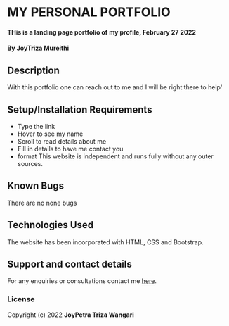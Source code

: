 # MY PERSONAL PORTFOLIO
#### THis is a landing page portfolio of my profile, February 27 2022
#### By **JoyTriza Mureithi**
## Description
With this portfolio one can reach out to me and I will be right there to help'
## Setup/Installation Requirements
* Type the link
*  Hover to see my name
* Scroll to read details about me
* Fill in details to have me contact you
* format
This website is independent and runs fully without any outer sources.
## Known Bugs
There are no none bugs
## Technologies Used
The website has been incorporated with HTML, CSS and Bootstrap.
## Support and contact details
For any enquiries or consultations contact me [here](mailto:wangarijoytriza@gmail.com).
### License

Copyright (c) 2022 **JoyPetra Triza Wangari**
